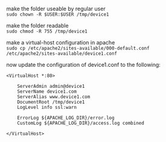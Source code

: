 make the folder useable by regular user  
```sudo chown -R $USER:$USER /tmp/device1```

make the folder readable  
```sudo chmod -R 755 /tmp/device1```


make a virtual-host configuration in apache  
```sudo cp /etc/apache2/sites-available/000-default.conf /etc/apache2/sites-available/device1.conf```


now update the configuration of device1.conf to the following:  
```
<VirtualHost *:80>

	ServerAdmin admin@device1
	ServerName device1.com
	ServerAlias www.device1.com
	DocumentRoot /tmp/device1
	LogLevel info ssl:warn

	ErrorLog ${APACHE_LOG_DIR}/error.log
	CustomLog ${APACHE_LOG_DIR}/access.log combined

</VirtualHost>

```